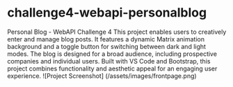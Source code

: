 # challenge4-webapi-personalblog
Personal Blog - WebAPI Challenge 4
This project enables users to creatively enter and manage blog posts. It features a dynamic Matrix animation background and a toggle button for switching between dark and light modes. The blog is designed for a broad audience, including prospective companies and individual users. Built with VS Code and Bootstrap, this project combines functionality and aesthetic appeal for an engaging user experience.
![Project Screenshot] (/assets/images/frontpage.png)